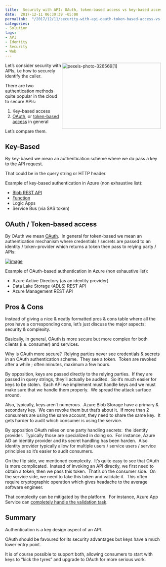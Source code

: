 ```yaml
---
title:  Security with API: OAuth, token-based access vs key-based access
date:  2017-12-11 06:30:39 -05:00
permalink:  "/2017/12/11/security-with-api-oauth-token-based-access-vs-key-based-access/"
categories:
- Solution
tags:
- API
- Identity
- Security
- Web
---
```

<a href="http://vincentlauzon.files.wordpress.com/2017/12/pexels-photo-3265691.jpg"><img style="border:0 currentcolor;float:right;display:inline;background-image:none;" title="pexels-photo-326569[1]" src="http://vincentlauzon.files.wordpress.com/2017/12/pexels-photo-3265691_thumb.jpg" alt="pexels-photo-326569[1]" width="320" height="213" align="right" border="0" /></a>Let’s consider security with APIs, i.e how to securely identify the caller.

There are two authentication methods quite popular in the cloud to secure APIs:
<ol>
 	<li>Key-based access</li>
 	<li><a href="https://en.wikipedia.org/wiki/OAuth" target="_blank" rel="noopener">OAuth</a>, or <a href="https://en.wikipedia.org/wiki/Access_token" target="_blank" rel="noopener">token-based access</a> in general</li>
</ol>
Let’s compare them.
<h2>Key-Based</h2>
By key-based we mean an authentication scheme where we do pass a key to the API request.

That could be in the query string or HTTP header.

Example of key-based authentication in Azure (non exhaustive list):
<ul>
 	<li><a href="https://docs.microsoft.com/en-us/azure/storage/common/storage-rest-api-auth" target="_blank" rel="noopener">Blob REST API</a></li>
 	<li><a href="https://vincentlauzon.com/2017/12/04/azure-functions-http-authorization-levels/" target="_blank" rel="noopener">Function</a></li>
 	<li>Logic Apps</li>
 	<li>Service Bus (via SAS token)</li>
</ul>
<h2>OAuth / Token-based access</h2>
By OAuth we mean <a href="https://en.wikipedia.org/wiki/OAuth" target="_blank" rel="noopener">OAuth</a>.  In general for token-based we mean an authentication mechanism where credentials / secrets are passed to an identity / token-provider which returns a token then pass to relying party / APIs:

<a href="http://vincentlauzon.files.wordpress.com/2017/12/image3.png"><img style="border:0 currentcolor;margin-right:auto;margin-left:auto;float:none;display:block;background-image:none;" title="image" src="http://vincentlauzon.files.wordpress.com/2017/12/image_thumb3.png" alt="image" border="0" /></a>

Example of OAuth-based authentication in Azure (non exhaustive list):
<ul>
 	<li>Azure Active Directory (as an identity provider)</li>
 	<li>Data Lake Storage (ADLS) REST API</li>
 	<li>Azure Management REST API</li>
</ul>
<h2>Pros &amp; Cons</h2>
Instead of giving a nice &amp; neatly formatted pros &amp; cons table where all the pros have a corresponding cons, let’s just discuss the major aspects:  security &amp; complexity.

Basically, in general, OAuth is more secure but more complex for both clients (i.e. consumer) and services.

Why is OAuth more secure?  Relying parties never see credentials &amp; secrets in an OAuth authentication scheme.  They see a token.  Token are revoked after a while ; often minutes, maximum a few hours.

By opposition, keys are passed directly to the relying parties.  If they are passed in query strings, they’ll actually be audited.  So it’s much easier for keys to be stolen.  Each API we implement must handle keys and we must make sure that we handle them properly.  We spread the attack surface around.

Also, typically, keys aren’t numerous.  Azure Blob Storage have a primary &amp; secondary key.  We can revoke them but that’s about it.  If more than 2 consumers are using the same account, they need to share the same key.  It gets harder to audit which consumer is using the service.

By opposition OAuth relies on one party handling secrets:  the identity provider.  Typically those are specialized in doing so.  For instance, Azure AD an identity provider and its secret handling has been harden.  Also identity provider typically allow for multiple users / service users / service principles so it’s easier to audit consumers.

On the flip side, we mentioned complexity.  It’s quite easy to see that OAuth is more complicated.  Instead of invoking an API directly, we first need to obtain a token, then we pass this token.  That’s on the consumer side.  On the service side, we need to take this token and validate it.  This often require cryptographic operation which gives headache to the average software engineer.

That complexity can be mitigated by the platform.  For instance, Azure App Service can <a href="https://vincentlauzon.com/2016/03/11/securing-rest-api-using-azure-active-directory/" target="_blank" rel="noopener">completely handle the validation task</a>.
<h2>Summary</h2>
Authentication is a key design aspect of an API.

OAuth should be favoured for its security advantages but keys have a much lower entry point.

It is of course possible to support both, allowing consumers to start with keys to “kick the tyres” and upgrade to OAuth for more serious work.
